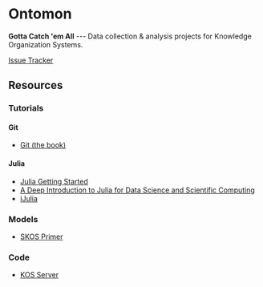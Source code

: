 Ontomon
=======

__Gotta Catch 'em All__ --- Data collection & analysis projects for Knowledge Organization Systems.

[Issue Tracker](https://waffle.io/no-reply/ontomon)

Resources
---------

### Tutorials

#### Git
  - [Git (the book)](https://git-scm.com/book/en/v2/Getting-Started-About-Version-Control)

#### Julia
  - [Julia Getting Started](http://lectures.quantecon.org/jl/getting_started.html)
  - [A Deep Introduction to Julia for Data Science and Scientific Computing](http://ucidatascienceinitiative.github.io/IntroToJulia/)
  - [iJulia](https://github.com/JuliaLang/IJulia.jl)

### Models

  - [SKOS Primer](https://www.w3.org/TR/skos-primer/)
  

### Code

  - [KOS Server](https://github.com/no-reply/kosserver)

